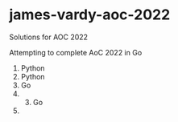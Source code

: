 # james-vardy-aoc-2022
Solutions for AOC 2022

Attempting to complete AoC 2022 in Go

1. Python
2. Python
3. Go
4. 3. Go
5. 
